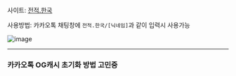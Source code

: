 사이트: [전적.한국](https://lol-record.jjong.co.kr/)

사용방법: 카카오톡 채팅창에 ```전적.한국/[닉네임]```과 같이 입력시 사용가능

![image](https://github.com/kjsik11/lol-og-stats/assets/71022607/8ce6fa2e-37d7-411e-8212-53a3566e0212)


---
### 카카오톡 OG캐시 초기화 방법 고민중
